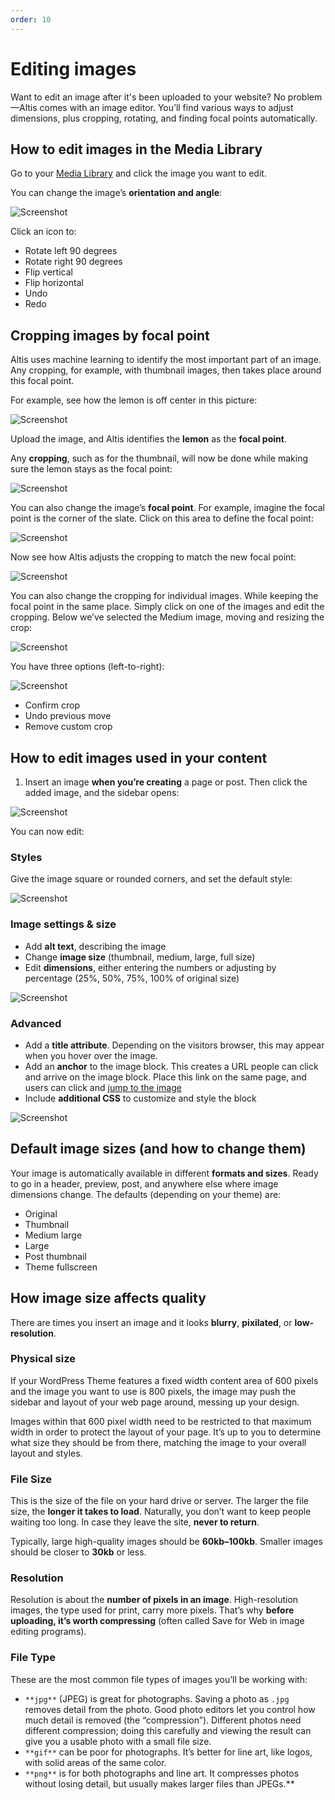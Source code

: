 ```yaml
---
order: 10
---
```


# Editing images

Want to edit an image after it's been uploaded to your website? No problem—Altis comes with an image editor. You’ll find various
ways to adjust dimensions, plus cropping, rotating, and finding focal points automatically.

## How to edit images in the Media Library

Go to your [Media Library](global-media-library.md) and click the image you want to edit.

You can change the image’s **orientation and angle**:

![Screenshot](../assets/editing-images-image7.png)

Click an icon to:

- Rotate left 90 degrees
- Rotate right 90 degrees
- Flip vertical
- Flip horizontal
- Undo
- Redo

## Cropping images by focal point

Altis uses machine learning to identify the most important part of an image. Any cropping, for example, with thumbnail images, then
takes place around this focal point.

For example, see how the lemon is off center in this picture:

![Screenshot](../assets/editing-images-image9.jpg)

Upload the image, and Altis identifies the **lemon** as the **focal point**.

Any **cropping**, such as for the thumbnail, will now be done while making sure the lemon stays as the focal point:

![Screenshot](../assets/editing-images-image3.png)

You can also change the image’s **focal point**. For example, imagine the focal point is the corner of the slate. Click on this area
to define the focal point:

![Screenshot](../assets/editing-images-image2.png)

Now see how Altis adjusts the cropping to match the new focal point:

![Screenshot](../assets/editing-images-image6.png)

You can also change the cropping for individual images. While keeping the focal point in the same place. Simply click on one of the
images and edit the cropping. Below we’ve selected the Medium image, moving and resizing the crop:

![Screenshot](../assets/editing-images-image4.png)

You have three options (left-to-right):

![Screenshot](../assets/editing-images-image8.png)

- Confirm crop
- Undo previous move
- Remove custom crop

## How to edit images used in your content

1. Insert an image **when you’re creating** a page or post. Then click the added image, and the sidebar opens:

![Screenshot](../assets/editing-images-image1.png)

You can now edit:

### Styles

Give the image square or rounded corners, and set the default style:

![Screenshot](../assets/editing-images-image5.png)

### Image settings & size

- Add **alt text**, describing the image
- Change **image size** (thumbnail, medium, large, full size)
- Edit **dimensions**, either entering the numbers or adjusting by percentage (25%, 50%, 75%, 100% of original size)

![Screenshot](../assets/editing-images-image11.png)

### Advanced

- Add a **title attribute**. Depending on the visitors browser, this may appear when you hover over the image.
- Add an **anchor** to the image block. This creates a URL people can click and arrive on the image block. Place this link on the
  same page, and users can click and [jump to the image](https://wordpress.org/support/article/page-jumps/)
- Include **additional CSS** to customize and style the block

![Screenshot](../assets/editing-images-image10.png)

## Default image sizes (and how to change them)

Your image is automatically available in different **formats and sizes**. Ready to go in a header, preview, post, and anywhere else
where image dimensions change. The defaults (depending on your theme) are:

- Original
- Thumbnail
- Medium large
- Large
- Post thumbnail
- Theme fullscreen

## How image size affects quality

There are times you insert an image and it looks **blurry**, **pixilated**, or **low-resolution**.

### Physical size

If your WordPress Theme features a fixed width content area of 600 pixels and the image you want to use is 800 pixels, the image may
push the sidebar and layout of your web page around, messing up your design.

Images within that 600 pixel width need to be restricted to that maximum width in order to protect the layout of your page. It’s up
to you to determine what size they should be from there, matching the image to your overall layout and styles.

### File Size

This is the size of the file on your hard drive or server. The larger the file size, the **longer it takes to load**. Naturally, you
don’t want to keep people waiting too long. In case they leave the site, **never to return**.

Typically, large high-quality images should be **60kb–100kb**. Smaller images should be closer to **30kb** or less.

### Resolution

Resolution is about the **number of pixels in an image**. High-resolution images, the type used for print, carry more pixels. That’s
why **before uploading, it’s worth compressing** (often called Save for Web in image editing programs).

### File Type

These are the most common file types of images you’ll be working with:

- `**jpg**` (JPEG) is great for photographs. Saving a photo as `.jpg` removes detail from the photo. Good photo editors let you
  control how much detail is removed (the “compression”). Different photos need different compression; doing this carefully and
  viewing the result can give you a usable photo with a small file size.
- `**gif**` can be poor for photographs. It’s better for line art, like logos, with solid areas of the same color.
- `**png**` is for both photographs and line art. It compresses photos without losing detail, but usually makes larger files than
  JPEGs.**
